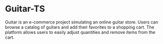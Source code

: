 # Guitar-TS
Guitar is an e-commerce project simulating an online guitar store. Users can browse a catalog of guitars and add their favorites to a shopping cart. The platform allows users to easily adjust quantities and remove items from the cart.
